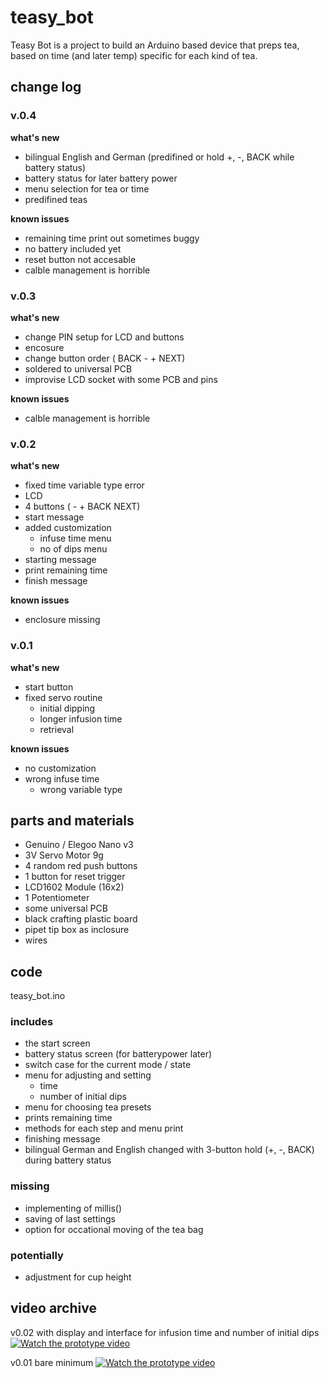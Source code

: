 # teasy_bot
Teasy Bot is a project to build an Arduino based device that preps tea, based on time (and later temp) specific for each kind of tea.

## change log

### v.0.4

__what's new__
- bilingual English and German (predifined or hold +, -, BACK while battery status)
- battery status for later battery power
- menu selection for tea or time
- predifined teas

__known issues__
- remaining time print out sometimes buggy
- no battery included yet
- reset button not accesable
- calble management is horrible


### v.0.3

__what's new__
- change PIN setup for LCD and buttons
- encosure
- change button order ( BACK  -  +  NEXT)
- soldered to universal PCB
- improvise LCD socket with some PCB and pins

__known issues__
- calble management is horrible

### v.0.2

__what's new__
- fixed time variable type error
- LCD
- 4 buttons ( -  +  BACK   NEXT)
- start message
- added customization
    - infuse time menu
    - no of dips menu
- starting message
- print remaining time
- finish message

__known issues__
- enclosure missing

### v.0.1

__what's new__
- start button
- fixed servo routine
    + initial dipping
    + longer infusion time
    + retrieval
    
__known issues__
- no customization
- wrong infuse time 
    + wrong variable type 


## parts and materials

- Genuino / Elegoo Nano v3
- 3V Servo Motor 9g
- 4 random red push buttons
- 1 button for reset trigger
- LCD1602 Module (16x2)
- 1 Potentiometer 
- some universal PCB
- black crafting plastic board
- pipet tip box as inclosure
- wires


## code

teasy_bot.ino

### includes
- the start screen
- battery status screen (for batterypower later)
- switch case for the current mode / state
- menu for adjusting and setting
    + time
    + number of initial dips
- menu for choosing tea presets
- prints remaining time
- methods for each step and menu print
- finishing message
- bilingual German and English changed with 3-button hold (+, -, BACK) during battery status


### missing
- implementing of millis()
- saving of last settings
- option for occational moving of the tea bag

### potentially
- adjustment for cup height



## video archive


v0.02 with display and interface for infusion time and number of initial dips
[![Watch the prototype video](https://img.youtube.com/vi/etB9GL0f5tQ/maxresdefault.jpg)](https://youtu.be/etB9GL0f5tQ)


v0.01 bare minimum
[![Watch the prototype video](https://img.youtube.com/vi/MZJTI-8vdiI/maxresdefault.jpg)](https://youtu.be/MZJTI-8vdiI)



